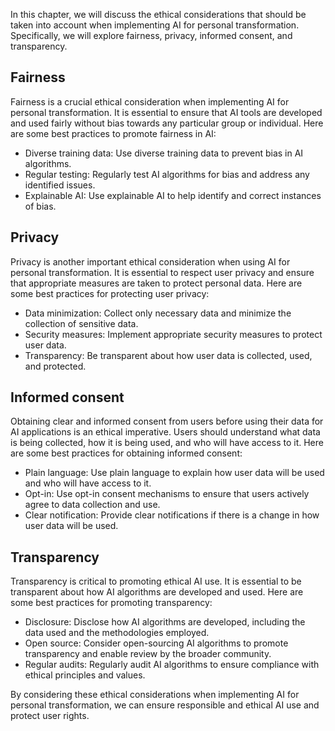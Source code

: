 

In this chapter, we will discuss the ethical considerations that should be taken into account when implementing AI for personal transformation. Specifically, we will explore fairness, privacy, informed consent, and transparency.

Fairness
--------

Fairness is a crucial ethical consideration when implementing AI for personal transformation. It is essential to ensure that AI tools are developed and used fairly without bias towards any particular group or individual. Here are some best practices to promote fairness in AI:

* Diverse training data: Use diverse training data to prevent bias in AI algorithms.
* Regular testing: Regularly test AI algorithms for bias and address any identified issues.
* Explainable AI: Use explainable AI to help identify and correct instances of bias.

Privacy
-------

Privacy is another important ethical consideration when using AI for personal transformation. It is essential to respect user privacy and ensure that appropriate measures are taken to protect personal data. Here are some best practices for protecting user privacy:

* Data minimization: Collect only necessary data and minimize the collection of sensitive data.
* Security measures: Implement appropriate security measures to protect user data.
* Transparency: Be transparent about how user data is collected, used, and protected.

Informed consent
----------------

Obtaining clear and informed consent from users before using their data for AI applications is an ethical imperative. Users should understand what data is being collected, how it is being used, and who will have access to it. Here are some best practices for obtaining informed consent:

* Plain language: Use plain language to explain how user data will be used and who will have access to it.
* Opt-in: Use opt-in consent mechanisms to ensure that users actively agree to data collection and use.
* Clear notification: Provide clear notifications if there is a change in how user data will be used.

Transparency
------------

Transparency is critical to promoting ethical AI use. It is essential to be transparent about how AI algorithms are developed and used. Here are some best practices for promoting transparency:

* Disclosure: Disclose how AI algorithms are developed, including the data used and the methodologies employed.
* Open source: Consider open-sourcing AI algorithms to promote transparency and enable review by the broader community.
* Regular audits: Regularly audit AI algorithms to ensure compliance with ethical principles and values.

By considering these ethical considerations when implementing AI for personal transformation, we can ensure responsible and ethical AI use and protect user rights.

